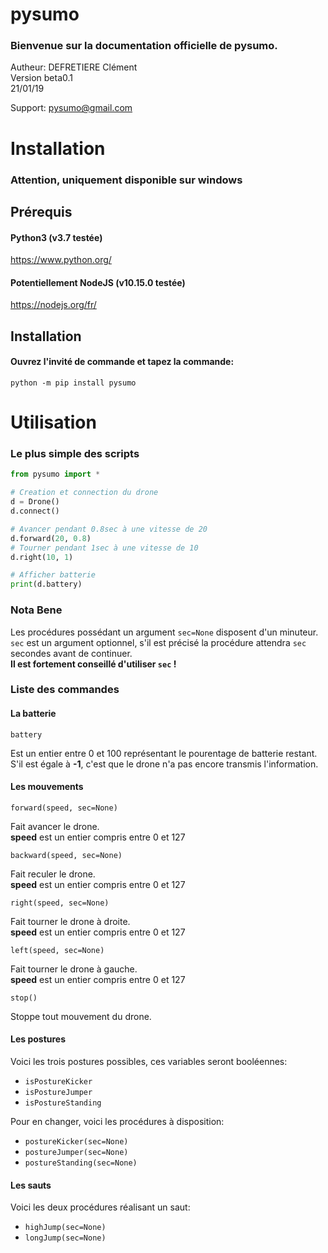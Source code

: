 # pysumo
### Bienvenue sur la documentation officielle de pysumo.

Autheur: DEFRETIERE Clément  
Version beta0.1  
21/01/19

Support: <pysumo@gmail.com>

# Installation
### Attention, uniquement disponible sur windows

## Prérequis

#### Python3 (v3.7 testée)
https://www.python.org/

#### Potentiellement NodeJS (v10.15.0 testée)
https://nodejs.org/fr/

## Installation

#### Ouvrez l'invité de commande et tapez la commande:
`python -m pip install pysumo`

# Utilisation

### Le plus simple des scripts
```python
from pysumo import *

# Creation et connection du drone
d = Drone()
d.connect()

# Avancer pendant 0.8sec à une vitesse de 20
d.forward(20, 0.8)
# Tourner pendant 1sec à une vitesse de 10
d.right(10, 1)

# Afficher batterie
print(d.battery)
```

### Nota Bene

Les procédures possédant un argument `sec=None` disposent d'un minuteur.  
`sec` est un argument optionnel, s'il est précisé la procédure attendra `sec` secondes avant de continuer.  
**Il est fortement conseillé d'utiliser `sec` !**  

### Liste des commandes

#### La batterie
`battery`

Est un entier entre 0 et 100 représentant le pourentage de batterie restant.  
S'il est égale à **-1**, c'est que le drone n'a pas encore transmis l'information.

#### Les mouvements
`forward(speed, sec=None)`

Fait avancer le drone.  
**speed** est un entier compris entre 0 et 127 


`backward(speed, sec=None)`

Fait reculer le drone.  
**speed** est un entier compris entre 0 et 127 

`right(speed, sec=None)`

Fait tourner le drone à droite.  
**speed** est un entier compris entre 0 et 127  

`left(speed, sec=None)`

Fait tourner le drone à gauche.  
**speed** est un entier compris entre 0 et 127 

`stop()`

Stoppe tout mouvement du drone.

#### Les postures

Voici les trois postures possibles, ces variables seront booléennes:
- `isPostureKicker`
- `isPostureJumper`
- `isPostureStanding`

Pour en changer, voici les procédures à disposition:
- `postureKicker(sec=None)`
- `postureJumper(sec=None)`
- `postureStanding(sec=None)`

#### Les sauts
Voici les deux procédures réalisant un saut:
- `highJump(sec=None)`
- `longJump(sec=None)`
